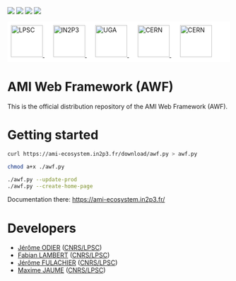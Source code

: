 [![][License img]][License]
[![][SrcRepo img]][SrcRepo]
[![][DistRepo img]][DistRepo]
[![][BuildStatus img]][BuildStatus]

<div style="background-color: white; padding: 0.5rem;">
	<a href="http://lpsc.in2p3.fr/" target="_blank">
		<img src="https://ami.web.cern.ch/images/logo_lpsc.png" alt="LPSC" height="72" />
	</a>
	&nbsp;&nbsp;&nbsp;&nbsp;
	<a href="http://www.in2p3.fr/" target="_blank">
		<img src="https://ami.web.cern.ch/images/logo_in2p3.png" alt="IN2P3" height="72" />
	</a>
	&nbsp;&nbsp;&nbsp;&nbsp;
	<a href="http://www.univ-grenoble-alpes.fr/" target="_blank">
		<img src="https://ami.web.cern.ch/images/logo_uga.png" alt="UGA" height="72" />
	</a>
	&nbsp;&nbsp;&nbsp;&nbsp;
	<a href="http://home.cern/" target="_blank">
		<img src="https://ami.web.cern.ch/images/logo_atlas.png" alt="CERN" height="72" />
	</a>
	&nbsp;&nbsp;&nbsp;&nbsp;
	<a href="http://atlas.cern/" target="_blank">
		<img src="https://ami.web.cern.ch/images/logo_cern.png" alt="CERN" height="72" />
	</a>
</div>

AMI Web Framework (AWF)
=======================

This is the official distribution repository of the AMI Web Framework (AWF).

Getting started
===============

```bash
curl https://ami-ecosystem.in2p3.fr/download/awf.py > awf.py

chmod a+x ./awf.py

./awf.py --update-prod
./awf.py --create-home-page
```

Documentation there: https://ami-ecosystem.in2p3.fr/

Developers
==========

* [Jérôme ODIER](https://annuaire.in2p3.fr/4121-4467/jerome-odier) ([CNRS/LPSC](http://lpsc.in2p3.fr/))
* [Fabian LAMBERT](https://annuaire.in2p3.fr/3087-3350/fabian-lambert) ([CNRS/LPSC](http://lpsc.in2p3.fr/))
* [Jérôme FULACHIER](https://annuaire.in2p3.fr/2061-2240/jerome-fulachier) ([CNRS/LPSC](http://lpsc.in2p3.fr/))
* [Maxime JAUME]() ([CNRS/LPSC](http://lpsc.in2p3.fr/))

[License]:http://www.cecill.info/licences/Licence_CeCILL-C_V1-en.txt
[License img]:https://img.shields.io/badge/license-CeCILL--C-blue.svg

[SrcRepo]:https://gitlab.in2p3.fr/ami-team/AMIWebFramework
[SrcRepo img]:https://img.shields.io/badge/src%20repo-gitlab.in2p3.fr-success

[DistRepo]:https://github.com/ami-team/awf-dist
[DistRepo img]:https://img.shields.io/badge/dist%20repo-github.com-success

[BuildStatus]:https://ami-ecosystem.in2p3.fr/cicd/buildStatus/icon/?job=AWF_Distribution
[BuildStatus img]:https://ami-ecosystem.in2p3.fr/cicd/buildStatus/icon/?job=AWF_Distribution
